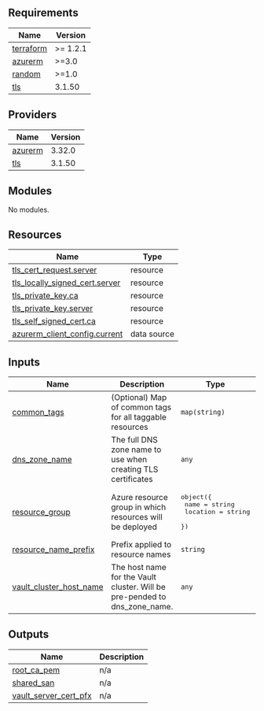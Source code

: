 <!-- BEGIN_TF_DOCS -->
## Requirements

| Name | Version |
|------|---------|
| <a name="requirement_terraform"></a> [terraform](#requirement\_terraform) | >= 1.2.1 |
| <a name="requirement_azurerm"></a> [azurerm](#requirement\_azurerm) | >=3.0 |
| <a name="requirement_random"></a> [random](#requirement\_random) | >=1.0 |
| <a name="requirement_tls"></a> [tls](#requirement\_tls) | 3.1.50 |

## Providers

| Name | Version |
|------|---------|
| <a name="provider_azurerm"></a> [azurerm](#provider\_azurerm) | 3.32.0 |
| <a name="provider_tls"></a> [tls](#provider\_tls) | 3.1.50 |

## Modules

No modules.

## Resources

| Name | Type |
|------|------|
| [tls_cert_request.server](https://registry.terraform.io/providers/troyready/tls/3.1.50/docs/resources/cert_request) | resource |
| [tls_locally_signed_cert.server](https://registry.terraform.io/providers/troyready/tls/3.1.50/docs/resources/locally_signed_cert) | resource |
| [tls_private_key.ca](https://registry.terraform.io/providers/troyready/tls/3.1.50/docs/resources/private_key) | resource |
| [tls_private_key.server](https://registry.terraform.io/providers/troyready/tls/3.1.50/docs/resources/private_key) | resource |
| [tls_self_signed_cert.ca](https://registry.terraform.io/providers/troyready/tls/3.1.50/docs/resources/self_signed_cert) | resource |
| [azurerm_client_config.current](https://registry.terraform.io/providers/hashicorp/azurerm/latest/docs/data-sources/client_config) | data source |

## Inputs

| Name | Description | Type | Default | Required |
|------|-------------|------|---------|:--------:|
| <a name="input_common_tags"></a> [common\_tags](#input\_common\_tags) | (Optional) Map of common tags for all taggable resources | `map(string)` | `{}` | no |
| <a name="input_dns_zone_name"></a> [dns\_zone\_name](#input\_dns\_zone\_name) | The full DNS zone name to use when creating TLS certificates | `any` | n/a | yes |
| <a name="input_resource_group"></a> [resource\_group](#input\_resource\_group) | Azure resource group in which resources will be deployed | <pre>object({<br>    name     = string<br>    location = string<br>  })</pre> | n/a | yes |
| <a name="input_resource_name_prefix"></a> [resource\_name\_prefix](#input\_resource\_name\_prefix) | Prefix applied to resource names | `string` | n/a | yes |
| <a name="input_vault_cluster_host_name"></a> [vault\_cluster\_host\_name](#input\_vault\_cluster\_host\_name) | The host name for the Vault cluster. Will be pre-pended to dns\_zone\_name. | `any` | n/a | yes |

## Outputs

| Name | Description |
|------|-------------|
| <a name="output_root_ca_pem"></a> [root\_ca\_pem](#output\_root\_ca\_pem) | n/a |
| <a name="output_shared_san"></a> [shared\_san](#output\_shared\_san) | n/a |
| <a name="output_vault_server_cert_pfx"></a> [vault\_server\_cert\_pfx](#output\_vault\_server\_cert\_pfx) | n/a |
<!-- END_TF_DOCS -->